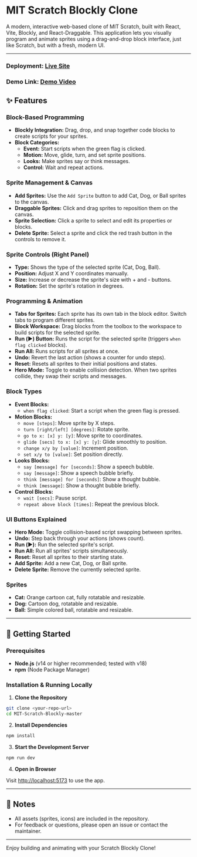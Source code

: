 # MIT Scratch Blockly Clone

A modern, interactive web-based clone of MIT Scratch, built with React, Vite, Blockly, and React-Draggable. This application lets you visually program and animate sprites using a drag-and-drop block interface, just like Scratch, but with a fresh, modern UI.

---

### Deployment: [Live Site](https://mit-scratch-clone-eight.vercel.app)

### Demo Link: [Demo Video](https://drive.google.com/file/d/1p4Td_plSSI4sk988gH8SfHRigYz98K3L/view?usp=sharing)


## ✨ Features

### Block-Based Programming
- **Blockly Integration:** Drag, drop, and snap together code blocks to create scripts for your sprites.
- **Block Categories:**
  - **Event:** Start scripts when the green flag is clicked.
  - **Motion:** Move, glide, turn, and set sprite positions.
  - **Looks:** Make sprites say or think messages.
  - **Control:** Wait and repeat actions.

### Sprite Management & Canvas
- **Add Sprites:** Use the `Add Sprite` button to add Cat, Dog, or Ball sprites to the canvas.
- **Draggable Sprites:** Click and drag sprites to reposition them on the canvas.
- **Sprite Selection:** Click a sprite to select and edit its properties or blocks.
- **Delete Sprite:** Select a sprite and click the red trash button in the controls to remove it.

### Sprite Controls (Right Panel)
- **Type:** Shows the type of the selected sprite (Cat, Dog, Ball).
- **Position:** Adjust X and Y coordinates manually.
- **Size:** Increase or decrease the sprite's size with + and - buttons.
- **Rotation:** Set the sprite's rotation in degrees.

### Programming & Animation
- **Tabs for Sprites:** Each sprite has its own tab in the block editor. Switch tabs to program different sprites.
- **Block Workspace:** Drag blocks from the toolbox to the workspace to build scripts for the selected sprite.
- **Run (▶️) Button:** Runs the script for the selected sprite (triggers `when flag clicked` blocks).
- **Run All:** Runs scripts for all sprites at once.
- **Undo:** Revert the last action (shows a counter for undo steps).
- **Reset:** Resets all sprites to their initial positions and states.
- **Hero Mode:** Toggle to enable collision detection. When two sprites collide, they swap their scripts and messages.

### Block Types
- **Event Blocks:**
  - `when flag clicked`: Start a script when the green flag is pressed.
- **Motion Blocks:**
  - `move [steps]`: Move sprite by X steps.
  - `turn [right/left] [degrees]`: Rotate sprite.
  - `go to x: [x] y: [y]`: Move sprite to coordinates.
  - `glide [secs] to x: [x] y: [y]`: Glide smoothly to position.
  - `change x/y by [value]`: Increment position.
  - `set x/y to [value]`: Set position directly.
- **Looks Blocks:**
  - `say [message] for [seconds]`: Show a speech bubble.
  - `say [message]`: Show a speech bubble briefly.
  - `think [message] for [seconds]`: Show a thought bubble.
  - `think [message]`: Show a thought bubble briefly.
- **Control Blocks:**
  - `wait [secs]`: Pause script.
  - `repeat above block [times]`: Repeat the previous block.

### UI Buttons Explained
- **Hero Mode:** Toggle collision-based script swapping between sprites.
- **Undo:** Step back through your actions (shows count).
- **Run (▶️):** Run the selected sprite's script.
- **Run All:** Run all sprites' scripts simultaneously.
- **Reset:** Reset all sprites to their starting state.
- **Add Sprite:** Add a new Cat, Dog, or Ball sprite.
- **Delete Sprite:** Remove the currently selected sprite.

### Sprites
- **Cat:** Orange cartoon cat, fully rotatable and resizable.
- **Dog:** Cartoon dog, rotatable and resizable.
- **Ball:** Simple colored ball, rotatable and resizable.

---

## 🚀 Getting Started

### Prerequisites
- **Node.js** (v14 or higher recommended; tested with v18)
- **npm** (Node Package Manager)

### Installation & Running Locally

1. **Clone the Repository**

```bash
git clone <your-repo-url>
cd MIT-Scratch-Blockly-master
```

2. **Install Dependencies**

```bash
npm install
```

3. **Start the Development Server**

```bash
npm run dev
```

4. **Open in Browser**

Visit [http://localhost:5173](http://localhost:5173) to use the app.

---

## 📝 Notes
- All assets (sprites, icons) are included in the repository.
- For feedback or questions, please open an issue or contact the maintainer.

---

Enjoy building and animating with your Scratch Blockly Clone!




